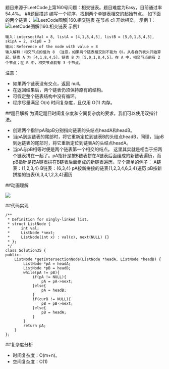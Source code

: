题目来源于LeetCode上第160号问题：相交链表。题目难度为Easy，目前通过率54.4%。
##题目描述
编写一个程序，找到两个单链表相交的起始节点。
如下面的两个链表：
![LeetCode图解|160.相交链表](https://upload-images.jianshu.io/upload_images/1840444-b62ea7eae24bf88e.png?imageMogr2/auto-orient/strip%7CimageView2/2/w/1240)
在节点 c1 开始相交。
示例 1：
![LeetCode图解|160.相交链表 示例1](https://upload-images.jianshu.io/upload_images/1840444-59acbe2575d138b2.png?imageMogr2/auto-orient/strip%7CimageView2/2/w/1240)
```
输入：intersectVal = 8, listA = [4,1,8,4,5], listB = [5,0,1,8,4,5], skipA = 2, skipB = 3
输出：Reference of the node with value = 8
输入解释：相交节点的值为 8 （注意，如果两个链表相交则不能为 0）。从各自的表头开始算起，链表 A 为 [4,1,8,4,5]，链表 B 为 [5,0,1,8,4,5]。在 A 中，相交节点前有 2 个节点；在 B 中，相交节点前有 3 个节点。
```
注意：
- 如果两个链表没有交点，返回 null。
- 在返回结果后，两个链表仍须保持原有的结构。
- 可假定整个链表结构中没有循环。
- 程序尽量满足 O(n) 时间复杂度，且仅用 O(1) 内存。

##题目解析
为满足题目时间复杂度和空间复杂度的要求，我们可以使用双指针法。
- 创建两个指针pA和pB分别指向链表的头结点headA和headB。
- 当pA到达链表的尾部时，将它重新定位到链表B的头结点headB，同理，当pB到达链表的尾部时，将它重新定位到链表A的头结点headA。
- 当pA与pB相等时便是两个链表第一个相交的结点。
这里其实就是相当于把两个链表拼在一起了。pA指针是按B链表拼在A链表后面组成的新链表遍历，而pB指针是按A链表拼在B链表后面组成的新链表遍历。举个简单的例子：
A链表：{1,2,3,4}
B链表：{6,3,4}
pA按新拼接的链表{1,2,3,4,6,3,4}遍历
pB按新拼接的链表{6,3,4,1,2,3,4}遍历

##动画理解

![](../Animation/Animation.gif)

##代码实现
```
/**
 * Definition for singly-linked list.
 * struct ListNode {
 *     int val;
 *     ListNode *next;
 *     ListNode(int x) : val(x), next(NULL) {}
 * };
 */
class Solution35 {
public:
    ListNode *getIntersectionNode(ListNode *headA, ListNode *headB) {
        ListNode *pA = headA;
        ListNode *pB = headB;
        while(pA != pB){
            if(pA != NULL){
                pA = pA->next;
            }else{
                pA = headB;
            }
            if(curB != NULL){
                pB = pB->next;
            }else{
                pB = headA;
            }
        }
        return pA;
    }
};
```
##复杂度分析
- 时间复杂度：O(m+n)。
- 空间复杂度：O(1)
